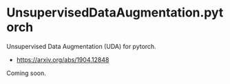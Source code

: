 # UnsupervisedDataAugmentation.pytorch

Unsupervised Data Augmentation (UDA) for pytorch.

- https://arxiv.org/abs/1904.12848

Coming soon.
